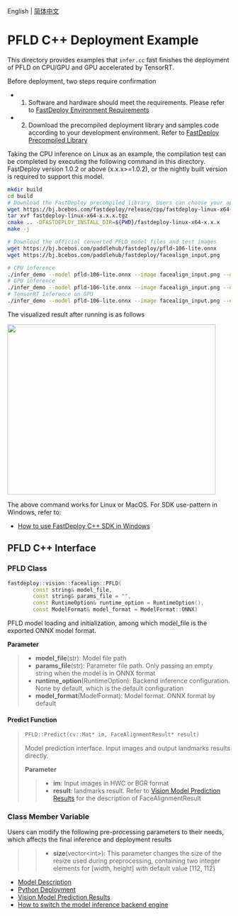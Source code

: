 English | [简体中文](README_CN.md)
# PFLD C++ Deployment Example

This directory provides examples that `infer.cc` fast finishes the deployment of PFLD on CPU/GPU and GPU accelerated by TensorRT. 

Before deployment, two steps require confirmation

- 1. Software and hardware should meet the requirements. Please refer to [FastDeploy Environment Requirements](../../../../../docs/en/build_and_install/download_prebuilt_libraries.md)  
- 2. Download the precompiled deployment library and samples code according to your development environment. Refer to [FastDeploy Precompiled Library](../../../../../docs/en/build_and_install/download_prebuilt_libraries.md)

Taking the CPU inference on Linux as an example, the compilation test can be completed by executing the following command in this directory. FastDeploy version 1.0.2 or above (x.x.x>=1.0.2), or the nightly built version is required to support this model.

```bash
mkdir build
cd build
# Download the FastDeploy precompiled library. Users can choose your appropriate version in the `FastDeploy Precompiled Library`  mentioned above 
wget https://bj.bcebos.com/fastdeploy/release/cpp/fastdeploy-linux-x64-x.x.x.tgz
tar xvf fastdeploy-linux-x64-x.x.x.tgz
cmake .. -DFASTDEPLOY_INSTALL_DIR=${PWD}/fastdeploy-linux-x64-x.x.x
make -j

# Download the official converted PFLD model files and test images 
wget https://bj.bcebos.com/paddlehub/fastdeploy/pfld-106-lite.onnx
wget https://bj.bcebos.com/paddlehub/fastdeploy/facealign_input.png

# CPU inference
./infer_demo --model pfld-106-lite.onnx --image facealign_input.png --device cpu
# GPU inference
./infer_demo --model pfld-106-lite.onnx --image facealign_input.png --device gpu
# TensorRT Inference on GPU
./infer_demo --model pfld-106-lite.onnx --image facealign_input.png --device gpu --backend trt
```

The visualized result after running is as follows

<div width="500">
<img width="470" height="384" float="left" src="https://user-images.githubusercontent.com/19977378/197931737-c2d8e760-a76d-478a-a6c9-4574fb5c70eb.png">
</div>

The above command works for Linux or MacOS. For SDK use-pattern in Windows, refer to: 
- [How to use FastDeploy C++ SDK in Windows](../../../../../docs/en/faq/use_sdk_on_windows.md)

## PFLD C++ Interface 

### PFLD Class

```c++
fastdeploy::vision::facealign::PFLD(
        const string& model_file,
        const string& params_file = "",
        const RuntimeOption& runtime_option = RuntimeOption(),
        const ModelFormat& model_format = ModelFormat::ONNX)
```

PFLD model loading and initialization, among which model_file is the exported ONNX model format.

**Parameter**

> * **model_file**(str): Model file path 
> * **params_file**(str): Parameter file path. Only passing an empty string when the model is in ONNX format
> * **runtime_option**(RuntimeOption): Backend inference configuration. None by default, which is the default configuration
> * **model_format**(ModelFormat): Model format. ONNX format by default

#### Predict Function

> ```c++
> PFLD::Predict(cv::Mat* im, FaceAlignmentResult* result)
> ```
>
> Model prediction interface. Input images and output landmarks results directly.
>
> **Parameter**
>
> > * **im**: Input images in HWC or BGR format
> > * **result**: landmarks result. Refer to [Vision Model Prediction Results](../../../../../docs/api/vision_results/) for the description of FaceAlignmentResult

### Class Member Variable

Users can modify the following pre-processing parameters to their needs, which affects the final inference and deployment results

> > * **size**(vector&lt;int&gt;): This parameter changes the size of the resize used during preprocessing, containing two integer elements for [width, height] with default value [112, 112]

- [Model Description](../../)
- [Python Deployment](../python)
- [Vision Model Prediction Results](../../../../../docs/api/vision_results/)
- [How to switch the model inference backend engine](../../../../../docs/en/faq/how_to_change_backend.md)
